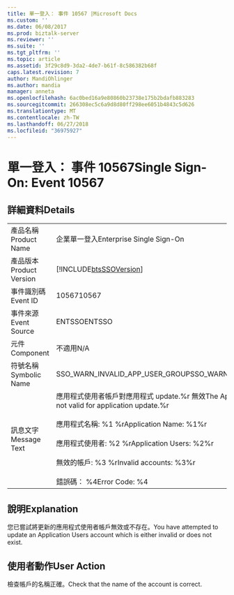 ```yaml
---
title: 單一登入： 事件 10567 |Microsoft Docs
ms.custom: ''
ms.date: 06/08/2017
ms.prod: biztalk-server
ms.reviewer: ''
ms.suite: ''
ms.tgt_pltfrm: ''
ms.topic: article
ms.assetid: 3f29c8d9-3da2-4de7-b61f-8c586382b68f
caps.latest.revision: 7
author: MandiOhlinger
ms.author: mandia
manager: anneta
ms.openlocfilehash: 6ac0bed16a9e80860b23738e175b2bdafb883283
ms.sourcegitcommit: 266308ec5c6a9d8d80ff298ee6051b4843c5d626
ms.translationtype: MT
ms.contentlocale: zh-TW
ms.lasthandoff: 06/27/2018
ms.locfileid: "36975927"
---
```

# <a name="single-sign-on-event-10567"></a><span data-ttu-id="44b90-102">單一登入： 事件 10567</span><span class="sxs-lookup"><span data-stu-id="44b90-102">Single Sign-On: Event 10567</span></span>
## <a name="details"></a><span data-ttu-id="44b90-103">詳細資料</span><span class="sxs-lookup"><span data-stu-id="44b90-103">Details</span></span>  
  
|                 |                                                                                                                                                                                                           |
|-----------------|-----------------------------------------------------------------------------------------------------------------------------------------------------------------------------------------------------------|
|  <span data-ttu-id="44b90-104">產品名稱</span><span class="sxs-lookup"><span data-stu-id="44b90-104">Product Name</span></span>   |                                                                                         <span data-ttu-id="44b90-105">企業單一登入</span><span class="sxs-lookup"><span data-stu-id="44b90-105">Enterprise Single Sign-On</span></span>                                                                                         |
| <span data-ttu-id="44b90-106">產品版本</span><span class="sxs-lookup"><span data-stu-id="44b90-106">Product Version</span></span> |                                                                        [!INCLUDE[btsSSOVersion](../includes/btsssoversion-md.md)]                                                                         |
|    <span data-ttu-id="44b90-107">事件識別碼</span><span class="sxs-lookup"><span data-stu-id="44b90-107">Event ID</span></span>     |                                                                                                   <span data-ttu-id="44b90-108">10567</span><span class="sxs-lookup"><span data-stu-id="44b90-108">10567</span></span>                                                                                                   |
|  <span data-ttu-id="44b90-109">事件來源</span><span class="sxs-lookup"><span data-stu-id="44b90-109">Event Source</span></span>   |                                                                                                  <span data-ttu-id="44b90-110">ENTSSO</span><span class="sxs-lookup"><span data-stu-id="44b90-110">ENTSSO</span></span>                                                                                                   |
|    <span data-ttu-id="44b90-111">元件</span><span class="sxs-lookup"><span data-stu-id="44b90-111">Component</span></span>    |                                                                                                    <span data-ttu-id="44b90-112">不適用</span><span class="sxs-lookup"><span data-stu-id="44b90-112">N/A</span></span>                                                                                                    |
|  <span data-ttu-id="44b90-113">符號名稱</span><span class="sxs-lookup"><span data-stu-id="44b90-113">Symbolic Name</span></span>  |                                                                                      <span data-ttu-id="44b90-114">SSO_WARN_INVALID_APP_USER_GROUP</span><span class="sxs-lookup"><span data-stu-id="44b90-114">SSO_WARN_INVALID_APP_USER_GROUP</span></span>                                                                                      |
|  <span data-ttu-id="44b90-115">訊息文字</span><span class="sxs-lookup"><span data-stu-id="44b90-115">Message Text</span></span>   | <span data-ttu-id="44b90-116">應用程式使用者帳戶對應用程式 update.%r 無效</span><span class="sxs-lookup"><span data-stu-id="44b90-116">The Application Users account is not valid for application update.%r</span></span><br /><br /> <span data-ttu-id="44b90-117">應用程式名稱: %1 %r</span><span class="sxs-lookup"><span data-stu-id="44b90-117">Application Name: %1%r</span></span><br /><br /> <span data-ttu-id="44b90-118">應用程式使用者: %2 %r</span><span class="sxs-lookup"><span data-stu-id="44b90-118">Application Users: %2%r</span></span><br /><br /> <span data-ttu-id="44b90-119">無效的帳戶: %3 %r</span><span class="sxs-lookup"><span data-stu-id="44b90-119">Invalid accounts: %3%r</span></span><br /><br /> <span data-ttu-id="44b90-120">錯誤碼： %4</span><span class="sxs-lookup"><span data-stu-id="44b90-120">Error Code: %4</span></span> |
  
## <a name="explanation"></a><span data-ttu-id="44b90-121">說明</span><span class="sxs-lookup"><span data-stu-id="44b90-121">Explanation</span></span>  
 <span data-ttu-id="44b90-122">您已嘗試將更新的應用程式使用者帳戶無效或不存在。</span><span class="sxs-lookup"><span data-stu-id="44b90-122">You have attempted to update an Application Users account which is either invalid or does not exist.</span></span>  
  
## <a name="user-action"></a><span data-ttu-id="44b90-123">使用者動作</span><span class="sxs-lookup"><span data-stu-id="44b90-123">User Action</span></span>  
 <span data-ttu-id="44b90-124">檢查帳戶的名稱正確。</span><span class="sxs-lookup"><span data-stu-id="44b90-124">Check that the name of the account is correct.</span></span>